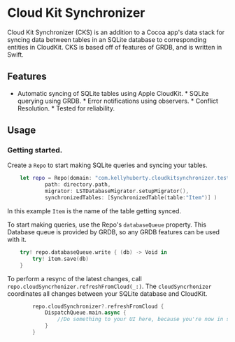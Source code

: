 # Cloud Kit Synchronizer #

Cloud Kit Synchronizer (CKS) is an addition to a Cocoa app's data stack for
syncing data between tables in an SQLite database to corresponding entities in
CloudKit. CKS is based off of features of GRDB, and is written in Swift.

## Features
* Automatic syncing of SQLite tables using Apple CloudKit. * SQLite querying
using GRDB. * Error notifications using observers. * Conflict Resolution. *
Tested for reliability.

## Usage

### Getting started.

Create a `Repo` to start making SQLite queries and syncing your tables.

```swift
	let repo = Repo(domain: "com.kellyhuberty.cloudkitsynchronizer.test", 
			path: directory.path, 
			migrator: LSTDatabaseMigrator.setupMigrator(),
			synchronizedTables: [SynchronizedTable(table:"Item")] )
```

In this example `Item` is the name of the table getting synced.

To start making queries, use the Repo's `databaseQueue` property. This Database
queue is provided by GRDB, so any GRDB features can be used with it.

```swift
	try! repo.databaseQueue.write { (db) -> Void in
		try! item.save(db)
	}
```

To perform a resync of the latest changes, call `repo.cloudSyncrhonizer.refreshFromCloud(_:)`. The `cloudSyncrhonizer` coordinates all changes between your SQLite database and CloudKit.

```swift
        repo.cloudSynchronizer?.refreshFromCloud {
            DispatchQueue.main.async {
				//Do something to your UI here, because you're now in sync.
            }
        }
```
